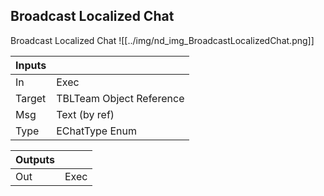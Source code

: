 ## Broadcast Localized Chat
Broadcast Localized Chat
![[../img/nd_img_BroadcastLocalizedChat.png]]

|Inputs||
|--|--|
| In | Exec |
| Target | TBLTeam Object Reference |
| Msg | Text (by ref) |
| Type | EChatType Enum |

|Outputs||
|--|--|
| Out | Exec |
